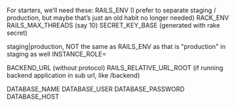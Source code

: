 For starters, we’ll need these:
RAILS_ENV (I prefer to separate staging / production, but maybe that’s just an old habit no longer needed)
RACK_ENV
RAILS_MAX_THREADS (say 10)
SECRET_KEY_BASE (generated with rake secret)

staging|production, NOT the same as RAILS_ENV as that is "production" in staging as well
INSTANCE_ROLE=

BACKEND_URL (without protocol)
RAILS_RELATIVE_URL_ROOT (if running backend application in sub url, like /backend)

DATABASE_NAME
DATABASE_USER
DATABASE_PASSWORD
DATABASE_HOST
